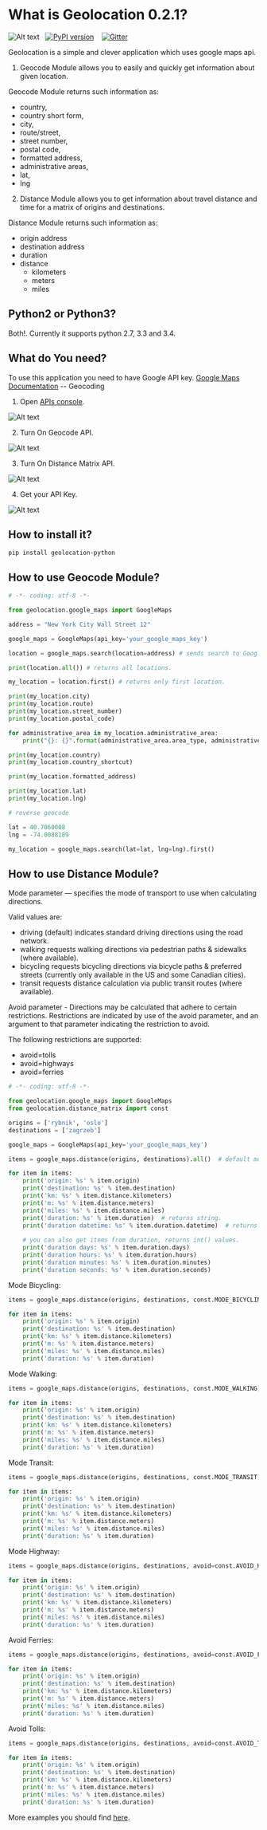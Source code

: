 What is Geolocation 0.2.1?
=====================
![Alt text](https://travis-ci.org/slawek87/geolocation-python.svg?branch=master)&nbsp;&nbsp;&nbsp;[![PyPI version](https://badge.fury.io/py/geolocation-python.svg)](https://pypi.python.org/pypi/geolocation-python/0.2.0)&nbsp;&nbsp;&nbsp;
[![Gitter](https://badges.gitter.im/Join%20Chat.svg)](https://gitter.im/slawek87/geolocation-python?utm_source=badge&utm_medium=badge&utm_campaign=pr-badge&utm_content=badge)

Geolocation is a simple and clever application which uses google maps api.

1. Geocode Module allows you to easily and quickly get information about given location.

Geocode Module returns such information as: 
* country, 
* country short form,
* city, 
* route/street, 
* street number,
* postal code,
* formatted address,
* administrative areas,
* lat,
* lng


2. Distance Module allows you to get information about travel distance and time for a matrix of origins and destinations.

Distance Module returns such information as:
* origin address
* destination address
* duration
* distance
    - kilometers
    - meters
    - miles

Python2 or Python3?
-------------------
Both!. Currently it supports python 2.7, 3.3 and 3.4.

What do You need?
-----------------
To use this application you need to have Google API key.
    [Google Maps Documentation](https://developers.google.com/maps/documentation/geocoding/) -- Geocoding

1. Open [APIs console](https://code.google.com/apis/console).

  ![Alt text](https://github.com/iknowledge-io/geolocation-python/blob/geolocation-0.2.0/docs/images/geocode-1.png?raw=true "APIs console")

2. Turn On Geocode API.

  ![Alt text](https://github.com/iknowledge-io/geolocation-python/blob/geolocation-0.2.0/docs/images/geocode-2.png?raw=true "Geocode Api")

3. Turn On Distance Matrix API.

  ![Alt text](https://github.com/iknowledge-io/geolocation-python/blob/geolocation-0.2.0/docs/images/distance-1.png?raw=true "Distance Matrix Api")
  
4. Get your API Key.

  ![Alt text](https://github.com/iknowledge-io/geolocation-python/blob/geolocation-0.2.0/docs/images/geocode-3.png?raw=true "API KEY")


How to install it?
-------------------
    pip install geolocation-python


How to use Geocode Module?
----------------------------

```python
# -*- coding: utf-8 -*-

from geolocation.google_maps import GoogleMaps

address = "New York City Wall Street 12"

google_maps = GoogleMaps(api_key='your_google_maps_key') 

location = google_maps.search(location=address) # sends search to Google Maps.

print(location.all()) # returns all locations.

my_location = location.first() # returns only first location.

print(my_location.city)
print(my_location.route)
print(my_location.street_number)
print(my_location.postal_code)

for administrative_area in my_location.administrative_area:
    print("{}: {}".format(administrative_area.area_type, administrative_area.name))

print(my_location.country)
print(my_location.country_shortcut)

print(my_location.formatted_address)

print(my_location.lat)
print(my_location.lng)

# reverse geocode

lat = 40.7060008
lng = -74.0088189

my_location = google_maps.search(lat=lat, lng=lng).first()

```

How to use Distance Module?
----------------------------
Mode parameter — specifies the mode of transport to use when calculating directions. 

Valid values are:
* driving (default) indicates standard driving directions using the road network.
* walking requests walking directions via pedestrian paths & sidewalks (where available).
* bicycling requests bicycling directions via bicycle paths & preferred streets (currently only available in the US and some Canadian cities).
* transit requests distance calculation via public transit routes (where available).

Avoid parameter -  Directions may be calculated that adhere to certain restrictions. Restrictions are indicated by use of the avoid parameter, and an argument to that parameter indicating the restriction to avoid.

The following restrictions are supported:
* avoid=tolls
* avoid=highways
* avoid=ferries
    
```python
# -*- coding: utf-8 -*-

from geolocation.google_maps import GoogleMaps
from geolocation.distance_matrix import const

origins = ['rybnik', 'oslo']
destinations = ['zagrzeb']

google_maps = GoogleMaps(api_key='your_google_maps_key')

items = google_maps.distance(origins, destinations).all()  # default mode parameter is const.MODE_DRIVING.

for item in items:
    print('origin: %s' % item.origin)
    print('destination: %s' % item.destination)
    print('km: %s' % item.distance.kilometers)
    print('m: %s' % item.distance.meters)
    print('miles: %s' % item.distance.miles)
    print('duration: %s' % item.duration)  # returns string.
    print('duration datetime: %s' % item.duration.datetime)  # returns datetime.
    
    # you can also get items from duration, returns int() values.
    print('duration days: %s' % item.duration.days)
    print('duration hours: %s' % item.duration.hours)
    print('duration minutes: %s' % item.duration.minutes)
    print('duration seconds: %s' % item.duration.seconds)
```

Mode Bicycling:
```python
items = google_maps.distance(origins, destinations, const.MODE_BICYCLING).all()

for item in items:
    print('origin: %s' % item.origin)
    print('destination: %s' % item.destination)
    print('km: %s' % item.distance.kilometers)
    print('m: %s' % item.distance.meters)
    print('miles: %s' % item.distance.miles)
    print('duration: %s' % item.duration)
```

Mode Walking:
```python
items = google_maps.distance(origins, destinations, const.MODE_WALKING).all()

for item in items:
    print('origin: %s' % item.origin)
    print('destination: %s' % item.destination)
    print('km: %s' % item.distance.kilometers)
    print('m: %s' % item.distance.meters)
    print('miles: %s' % item.distance.miles)
    print('duration: %s' % item.duration)
```

Mode Transit:
```python
items = google_maps.distance(origins, destinations, const.MODE_TRANSIT).all()

for item in items:
    print('origin: %s' % item.origin)
    print('destination: %s' % item.destination)
    print('km: %s' % item.distance.kilometers)
    print('m: %s' % item.distance.meters)
    print('miles: %s' % item.distance.miles)
    print('duration: %s' % item.duration)
```

Mode Highway:
```python
items = google_maps.distance(origins, destinations, avoid=const.AVOID_HIGHWAYS).all()

for item in items:
    print('origin: %s' % item.origin)
    print('destination: %s' % item.destination)
    print('km: %s' % item.distance.kilometers)
    print('m: %s' % item.distance.meters)
    print('miles: %s' % item.distance.miles)
    print('duration: %s' % item.duration)
```

Avoid Ferries:
```python
items = google_maps.distance(origins, destinations, avoid=const.AVOID_FERRIES).all()

for item in items:
    print('origin: %s' % item.origin)
    print('destination: %s' % item.destination)
    print('km: %s' % item.distance.kilometers)
    print('m: %s' % item.distance.meters)
    print('miles: %s' % item.distance.miles)
    print('duration: %s' % item.duration)
```

Avoid Tolls:
```python
items = google_maps.distance(origins, destinations, avoid=const.AVOID_TOLLS).all()

for item in items:
    print('origin: %s' % item.origin)
    print('destination: %s' % item.destination)
    print('km: %s' % item.distance.kilometers)
    print('m: %s' % item.distance.meters)
    print('miles: %s' % item.distance.miles)
    print('duration: %s' % item.duration)
```

More examples you should find [here](https://github.com/iknowledge-io/geolocation-python/tree/master/examples).
